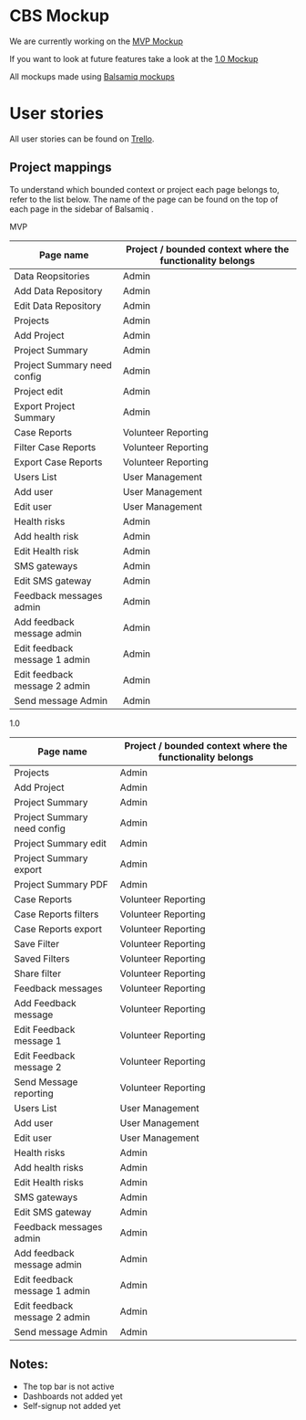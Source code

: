 # CBS Mockup
We are currently working on the [MVP Mockup](https://balsamiq.cloud/sgyjn/ppbia)

If you want to look at future features take a look at the [1.0 Mockup](https://balsamiq.cloud/sgyjn/pz5f9qp) 

All mockups made using [Balsamiq mockups](https://balsamiq.cloud)
 
 
# User stories

All user stories can be found on [Trello](https://trello.com/b/6xbowfgP/user-stories).

## Project mappings

To understand which bounded context or project each page belongs to, refer to the list below. The name of the page can be found on the top of each page in the sidebar of Balsamiq .

MVP

| Page name  | Project / bounded context where the functionality belongs
|---|---|
| Data Reopsitories  | Admin
| Add Data Repository | Admin 
| Edit Data Repository | Admin 
| Projects  | Admin
| Add Project | Admin 
| Project Summary | Admin
| Project Summary need config | Admin
| Project edit | Admin
| Export Project Summary  | Admin
| Case Reports | Volunteer Reporting
| Filter Case Reports | Volunteer Reporting
| Export Case Reports | Volunteer Reporting
| Users List | User Management
| Add user | User Management
| Edit user | User Management
| Health risks | Admin
| Add health risk | Admin
| Edit Health risk | Admin
| SMS gateways | Admin
| Edit SMS gateway | Admin
| Feedback messages admin | Admin
| Add feedback message admin | Admin
| Edit feedback message 1 admin | Admin
| Edit feedback message 2 admin | Admin
| Send message Admin | Admin

1.0

| Page name  | Project / bounded context where the functionality belongs
|---|---|
| Projects  | Admin
| Add Project | Admin 
| Project Summary | Admin
| Project Summary need config | Admin
| Project Summary edit | Admin
| Project Summary export | Admin
| Project Summary PDF | Admin
| Case Reports | Volunteer Reporting
| Case Reports filters | Volunteer Reporting
| Case Reports export | Volunteer Reporting
| Save Filter | Volunteer Reporting
| Saved Filters | Volunteer Reporting
| Share filter | Volunteer Reporting
| Feedback messages | Volunteer Reporting
| Add Feedback message | Volunteer Reporting
| Edit Feedback message 1 | Volunteer Reporting
| Edit Feedback message 2 | Volunteer Reporting
| Send Message reporting | Volunteer Reporting
| Users List | User Management
| Add user | User Management
| Edit user | User Management
| Health risks | Admin
| Add health risks | Admin
| Edit Health risks | Admin
| SMS gateways | Admin
| Edit SMS gateway | Admin
| Feedback messages admin | Admin
| Add feedback message admin | Admin
| Edit feedback message 1 admin | Admin
| Edit feedback message 2 admin | Admin
| Send message Admin | Admin

## Notes:
* The top bar is not active
* Dashboards not added yet
* Self-signup not added yet

